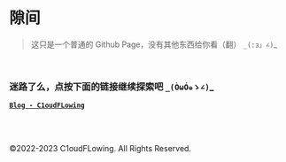 # 隙间

> 这只是一个普通的 Github Page，没有其他东西给你看（翻） `_(:з」∠)`_

<br>

### 迷路了么，点按下面的链接继续探索吧 `_(ÒωÓ๑ゝ∠)`_

[**`Blog - C1oudFLowing`**](https://C1oudFLowing.github.io/blog/)

<br>
<br>
<p>©2022-2023 C1oudFLowing. All Rights Reserved.</p>


